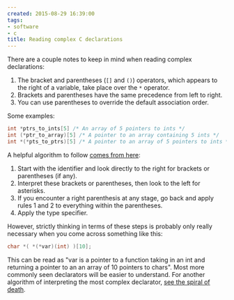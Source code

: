 ```yaml
---
created: 2015-08-29 16:39:00
tags:
- software
- c
title: Reading complex C declarations
---
```


There are a couple notes to keep in mind when reading complex declarations:

1. The bracket and parentheses (`[]` and `()`) operators, which appears to the right of a variable, take place over the `*` operator.
2. Brackets and parentheses have the same precedence from left to right.
3. You can use parentheses to override the default association order.

  

Some examples:
```C
int *ptrs_to_ints[5] /* An array of 5 pointers to ints */
int (*ptr_to_array)[5] /* A pointer to an array containing 5 ints */
int *(*pts_to_ptrs)[5] /* A pointer to an array of 5 pointers to ints */
```

A helpful algorithm to follow [comes from here](https://msdn.microsoft.com/en-us/library/1x82y1z4.aspx):

1. Start with the identifier and look directly to the right for brackets or parentheses (if any).
2. Interpret these brackets or parentheses, then look to the left for asterisks.
3. If you encounter a right parenthesis at any stage, go back and apply rules 1 and 2 to everything within the parentheses.
4. Apply the type specifier.

However, strictly thinking in terms of these steps is probably only really necessary when you come across something like this:

```C
char *( *(*var)(int) )[10];
```

This can be read as "var is a pointer to a function taking in an int and returning a pointer to an an array of 10 pointers to chars".
Most more commonly seen declarators will be easier to understand.
For another algorithm of interpreting the most complex declarator, [see the spiral of death](http://c-faq.com/decl/spiral.anderson.html).